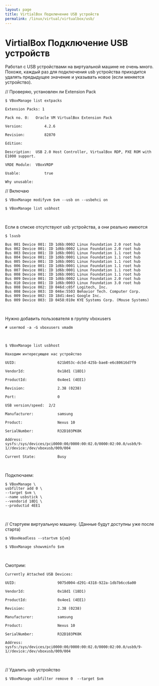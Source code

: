 ```yaml
---
layout: page
title: VirtialBox Подключение USB устройств
permalink: /linux/virtual/virtualbox/usb/
---
```



# VirtialBox Подключение USB устройств


Работал с USB устройствами на виртуальной машине не очень много. Похоже, каждый раз для подключения usb устройства приходится удалять предыдущее значение и указывать новое (если меняется устройство).


// Проверяю, установлен ли Extension Pack

    $ VBoxManage list extpacks

    Extension Packs: 1

    Pack no. 0:   Oracle VM VirtualBox Extension Pack

    Version:          4.2.6

    Revision:         82870

    Edition:          

    Description:  USB 2.0 Host Controller, VirtualBox RDP, PXE ROM with E1000 support.

    VRDE Module:  VBoxVRDP

    Usable:           true

    Why unusable:


// Включаю

    $ VBoxManage modifyvm $vm --usb on --usbehci on

    $ VBoxManage list usbhost

<br/>

Если в списке отсутствуют usb устройства, а они реально имеются

    $ lsusb

    Bus 001 Device 001: ID 1d6b:0002 Linux Foundation 2.0 root hub
    Bus 002 Device 001: ID 1d6b:0002 Linux Foundation 2.0 root hub
    Bus 003 Device 001: ID 1d6b:0001 Linux Foundation 1.1 root hub
    Bus 004 Device 001: ID 1d6b:0001 Linux Foundation 1.1 root hub
    Bus 005 Device 001: ID 1d6b:0001 Linux Foundation 1.1 root hub
    Bus 006 Device 001: ID 1d6b:0001 Linux Foundation 1.1 root hub
    Bus 007 Device 001: ID 1d6b:0001 Linux Foundation 1.1 root hub
    Bus 008 Device 001: ID 1d6b:0001 Linux Foundation 1.1 root hub
    Bus 009 Device 001: ID 1d6b:0002 Linux Foundation 2.0 root hub
    Bus 010 Device 001: ID 1d6b:0003 Linux Foundation 3.0 root hub
    Bus 008 Device 002: ID 046d:c05f Logitech, Inc.
    Bus 008 Device 003: ID 046e:5503 Behavior Tech. Computer Corp.
    Bus 009 Device 002: ID 18d1:4ee1 Google Inc.
    Bus 009 Device 003: ID 0458:010e KYE Systems Corp. (Mouse Systems)


<br/>

Нужно добавить пользователя в группу vboxusers

    # usermod -a -G vboxusers vmadm

<br/>

    $ VBoxManage list usbhost

    Находим интересующее нас устройство

    UUID:                   621b053c-dc5d-425b-bae8-e6c80616d7f9

    VendorId:               0x18d1 (18D1)

    ProductId:              0x4ee1 (4EE1)

    Revision:               2.38 (0238)

    Port:                   0

    USB version/speed:  2/2

    Manufacturer:           samsung

    Product:                Nexus 10

    SerialNumber:           R32D103PK8K

    Address:                sysfs:/sys/devices/pci0000:00/0000:00:02.0/0000:02:00.0/usb9/9-1//device:/dev/vboxusb/009/004

    Current State:          Busy


<br/>

Подключаем:

    $ VBoxManage \
    usbfilter add 0 \
    --target $vm \
    --name usbstick \
    --vendorid 18D1 \
    --productid 4EE1

<br/>

// Стартуем виртуальную машину. (Данные будут доступны уже после старта)

    $ VBoxHeadless --startvm ${vm}

    $ VBoxManage showvminfo $vm

<br/>

Смотрим:

    Currently Attached USB Devices:

    UUID:                   9075d004-d291-4318-922a-1db7b6cc6a00

    VendorId:               0x18d1 (18D1)

    ProductId:              0x4ee1 (4EE1)

    Revision:               2.38 (0238)

    Manufacturer:           samsung

    Product:                Nexus 10

    SerialNumber:           R32D103PK8K

    Address:                sysfs:/sys/devices/pci0000:00/0000:00:02.0/0000:02:00.0/usb9/9-1//device:/dev/vboxusb/009/004

<br/>

// Удалить usb устройство

    $ VBoxManage usbfilter remove 0  --target $vm


</pre>

